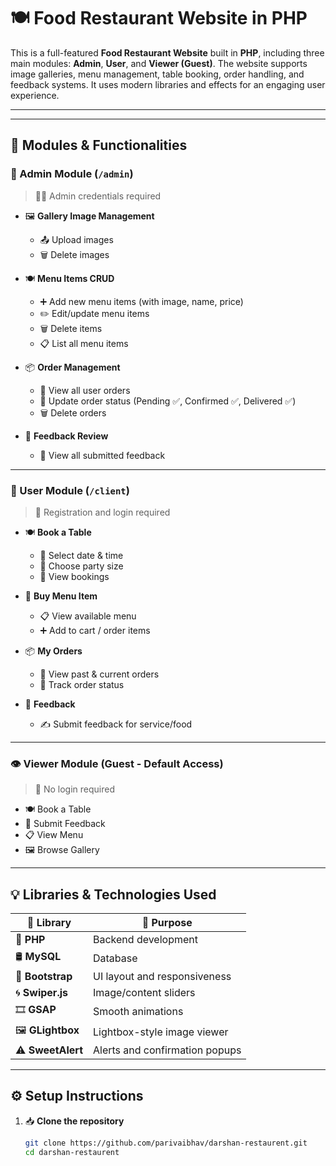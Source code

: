 # 🍽️ Food Restaurant Website in PHP

This is a full-featured **Food Restaurant Website** built in **PHP**, including three main modules: **Admin**, **User**, and **Viewer (Guest)**. The website supports image galleries, menu management, table booking, order handling, and feedback systems. It uses modern libraries and effects for an engaging user experience.

---

---

## 👥 Modules & Functionalities

### 🔐 Admin Module (`/admin`)
> 🧑‍💼 Admin credentials required

- 🖼️ **Gallery Image Management**
  - 📤 Upload images
  - 🗑️ Delete images

- 🍽️ **Menu Items CRUD**
  - ➕ Add new menu items (with image, name, price)
  - ✏️ Edit/update menu items
  - 🗑️ Delete items
  - 📋 List all menu items

- 📦 **Order Management**
  - 👀 View all user orders
  - 🔄 Update order status (Pending ✅, Confirmed ✅, Delivered ✅)
  - 🗑️ Delete orders

- 💬 **Feedback Review**
  - 📜 View all submitted feedback

---

### 👤 User Module (`/client`)
> 🔐 Registration and login required

- 🍽️ **Book a Table**
  - 📅 Select date & time
  - 👥 Choose party size
  - 👀 View bookings

- 🛒 **Buy Menu Item**
  - 📋 View available menu
  - ➕ Add to cart / order items

- 📦 **My Orders**
  - 📜 View past & current orders
  - 🔄 Track order status

- 💬 **Feedback**
  - ✍️ Submit feedback for service/food

---

### 👁️ Viewer Module (Guest - Default Access)
> 🚫 No login required

- 🍽️ Book a Table
- 💬 Submit Feedback
- 📋 View Menu
- 🖼️ Browse Gallery

---

## 💡 Libraries & Technologies Used

| 🔧 Library      | 🧩 Purpose                                |
|----------------|-------------------------------------------|
| 🐘 **PHP**      | Backend development                       |
| 🛢️ **MySQL**    | Database                                  |
| 🎨 **Bootstrap**| UI layout and responsiveness              |
| 🌀 **Swiper.js**| Image/content sliders                     |
| 🎞️ **GSAP**     | Smooth animations                         |
| 🖼️ **GLightbox**| Lightbox-style image viewer               |
| ⚠️ **SweetAlert**| Alerts and confirmation popups          |

---

## ⚙️ Setup Instructions

1. 📥 **Clone the repository**  
   ```bash
   git clone https://github.com/parivaibhav/darshan-restaurent.git
   cd darshan-restaurent